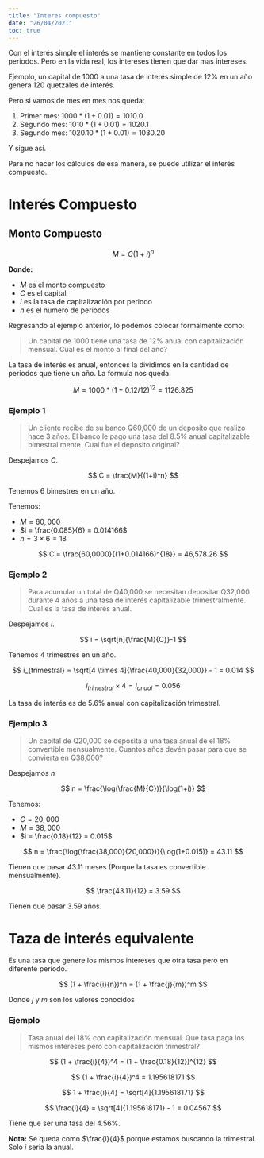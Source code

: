 ```yaml
---
title: "Interes compuesto"
date: "26/04/2021"
toc: true
---
```


Con el interés simple el interés se mantiene constante en todos los periodos.
Pero en la vida real, los intereses tienen que dar mas intereses.

Ejemplo, un capital de 1000 a una tasa de interés simple de 12% en un año
genera 120 quetzales de interés.

Pero si vamos de mes en mes nos queda:

1. Primer mes: $1000*(1+0.01) = 1010.0$
2. Segundo mes: $1010*(1+0.01) = 1020.1$
3. Segundo mes: $1020.10*(1+0.01) = 1030.20$

Y sigue así.

Para no hacer los cálculos de esa manera, se puede utilizar el interés
compuesto.

Interés Compuesto
=================

Monto Compuesto
---------------

$$
M = C(1+i)^n
$$

**Donde:**

* $M$ es el monto compuesto
* $C$ es el capital
* $i$ es la tasa de capitalización por periodo
* $n$ es el numero de periodos

Regresando al ejemplo anterior, lo podemos colocar formalmente como:

> Un capital de 1000 tiene una tasa de 12% anual con capitalización mensual.
> Cual es el monto al final del año?

La tasa de interés es anual, entonces la dividimos en la cantidad de periodos
que tiene un año. La formula nos queda:

$$
M = 1000*(1+0.12/12)^{12} = 1126.825
$$

### Ejemplo 1

> Un cliente recibe de su banco Q60,000 de un deposito que realizo hace 3 años.
> El banco le pago una tasa del 8.5% anual capitalizable bimestral mente. Cual
> fue el deposito original?

Despejamos $C$.

$$
C = \frac{M}{(1+i)^n}
$$

Tenemos 6 bimestres en un año.

Tenemos:

* $M = 60,000$
* $i = \frac{0.085}{6} = 0.014166$
* $n= 3 \times 6 = 18$

$$
C = \frac{60,0000}{(1+0.014166)^{18}} = 46,578.26
$$

### Ejemplo 2

> Para acumular un total de Q40,000 se necesitan depositar Q32,000 durante
> 4 años a una tasa de interés capitalizable trimestralmente. Cual es la tasa
> de interés anual.

Despejamos $i$.

$$
i = \sqrt[n]{\frac{M}{C}}-1
$$

Tenemos 4 trimestres en un año.

$$
i_{trimestral} = \sqrt[4 \times 4]{\frac{40,000}{32,000}} - 1 = 0.014
$$

$$
i_{trimestral} \times 4 = i_{anual} = 0.056
$$

La tasa de interés es de 5.6% anual con capitalización trimestral.


### Ejemplo 3

> Un capital de Q20,000 se deposita a una tasa anual de el 18% convertible
> mensualmente. Cuantos años devén pasar para que se convierta en Q38,000?

Despejamos $n$

$$
n = \frac{\log(\frac{M}{C})}{\log(1+i)}
$$

Tenemos:

* $C = 20,000$
* $M = 38,000$
* $i = \frac{0.18}{12} = 0.015$

$$
n = \frac{\log(\frac{38,000}{20,000})}{\log(1+0.015)} = 43.11
$$

Tienen que pasar 43.11 meses (Porque la tasa es convertible mensualmente).

$$
\frac{43.11}{12} = 3.59
$$

Tienen que pasar 3.59 años.

Taza de interés equivalente
===========================

Es una tasa que genere los mismos intereses que otra tasa pero en diferente
periodo.

$$
(1 + \frac{i}{n})^n = (1 + \frac{j}{m})^m
$$

Donde $j$ y $m$ son los valores conocidos

### Ejemplo

> Tasa anual del 18% con capitalización mensual. Que tasa paga los mismos
intereses pero con capitalización trimestral?

$$
(1 + \frac{i}{4})^4 = (1 + \frac{0.18}{12})^{12}
$$

$$
(1 + \frac{i}{4})^4 = 1.195618171
$$

$$
1 + \frac{i}{4} = \sqrt[4]{1.195618171}
$$

$$
\frac{i}{4} = \sqrt[4]{1.195618171} - 1 = 0.04567
$$

Tiene que ser una tasa del 4.56%.

**Nota:** Se queda como $\frac{i}{4}$ porque estamos buscando la trimestral.
Solo $i$ seria la anual.
